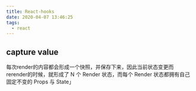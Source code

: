 ```yaml
---
title: React-hooks
date: 2020-04-07 13:46:25
tags:
  - react
---
```


## capture value
每次render的内容都会形成一个快照，并保存下来，因此当前状态变更而rerender的时候，就形成了 N 个 Render 状态，而每个 Render 状态都拥有自己固定不变的 Props 与 State」
